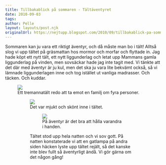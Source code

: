 ```yaml
---
title: Tillbakablick på sommaren - Tältäventyret
date: 2010-09-03
tags: 	
author: Pelle
layout: layouts/post.njk
originalUrl: https://nejtupp.blogspot.com/2010/09/tillbakablick-pa-sommaren-taltaventyret.html
---
```


Sommaren kan ju vara ett riktigt äventyr, och då måste man bo i tält! Alltså slog vi upp tältet på gräsmattan hos mormor och morfar och flyttade in. Jag hade köpt ett nytt tält, ett nytt liggunderlag och letat upp Mammans gamla liggunderlag på vinden, men sovsäckar hade jag inte tagit med. Vi tänkte att det där med äventyr är ju kul, men det ska ju vara lite bekvämt också, så vi lämnade liggunderlagen inne och tog istället ut vanliga madrasser. Och täcken. Och kuddar.

<figure>
	<img src="../../../img/2010/09/T%C3%A4lt-_MG_3108.jpg"><br>
	<figcaption>Ett tremannatält redo att ta emot en familj om fyra personer.</figcaption>

<figure>
	<img src="../../../img/2010/09/T%C3%A4lt-_MG_3122.jpg"><br>
	<figcaption>Det var mjukt och skönt inne i tältet.</figcaption>

<figure>
	<img src="../../../img/2010/09/T%C3%A4lt-_MG_3127.jpg"><br>
	<figcaption>På äventyr är det bra att hålla varandra i handen.</figcaption>
</figure>Tältet stod upp hela natten och vi sov gott. På natten konstaterade vi att en gatlampa på andra siden häcken lyste upp tältet rejält, så det kanske inte blev fullt så äventyrligt ändå. Vi gör gärna om det någon gång!

